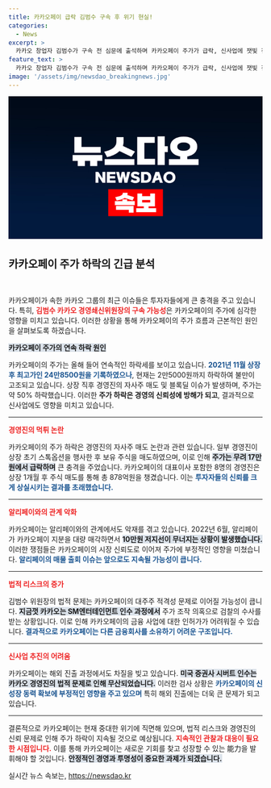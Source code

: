 ```yaml
---
title: 카카오페이 급락 김범수 구속 후 위기 현실!
categories:
  - News
excerpt: >
  카카오 창업자 김범수가 구속 전 심문에 출석하며 카카오페이 주가가 급락, 신사업에 잿빛 전망이 드리워졌다. 경영진의 먹튀 논란과 함께 SM엔터 시세 조종 의혹이 카카오의 성장 가능성을 위협하고 있다.
feature_text: >
  카카오 창업자 김범수가 구속 전 심문에 출석하며 카카오페이 주가가 급락, 신사업에 잿빛 전망이 드리워졌다. 경영진의 먹튀 논란과 함께 SM엔터 시세 조종 의혹이 카카오의 성장 가능성을 위협하고 있다.
image: '/assets/img/newsdao_breakingnews.jpg'
---
```


<p><img src="/assets/img/newsdao_breakingnews.jpg" alt="ranknews 속보" /></p>

<h2 data-ke-size="size26">카카오페이 주가 하락의 긴급 분석</h2>

<p data-ke-size="size16">&nbsp;</p>

<p>카카오페이가 속한 카카오 그룹의 최근 이슈들은 투자자들에게 큰 충격을 주고 있습니다. 특히, <b><span style="color: #ee2323;">김범수 카카오 경영쇄신위원장의 구속 가능성</span></b>은 카카오페이의 주가에 심각한 영향을 미치고 있습니다. 이러한 상황을 통해 카카오페이의 주가 흐름과 근본적인 원인을 살펴보도록 하겠습니다.</p>

<p><b><span style="background-color: #21538527;">카카오페이 주가의 연속 하락 원인</span></b></p>

<p>카카오페이의 주가는 올해 들어 연속적인 하락세를 보이고 있습니다. <b><span style="color: #1a5490;">2021년 11월 상장 후 최고가인 24만8500원을 기록하였으나</span></b>, 현재는 2만5000원까지 하락하여 불만이 고조되고 있습니다. 상장 직후 경영진의 자사주 매도 및 블록딜 이슈가 발생하며, 주가는 약 50% 하락했습니다. 이러한 <b>주가 하락은 경영의 신뢰성에 방해가 되고</b>, 결과적으로 신사업에도 영향을 미치고 있습니다.</p>

<hr>

<p><b><span style="color: #ee2323;">경영진의 먹튀 논란</span></b></p>

<p>카카오페이의 주가 하락은 경영진의 자사주 매도 논란과 관련 있습니다. 일부 경영진이 상장 초기 스톡옵션을 행사한 후 보유 주식을 매도하였으며, 이로 인해 <b><span style="background-color: #21538527;">주가는 무려 17만원에서 급락하며</span></b> 큰 충격을 주었습니다. 카카오페이의 대표이사 포함한 8명의 경영진은 상장 1개월 후 주식 매도를 통해 총 878억원을 챙겼습니다. 이는 <b><span style="color: #1a5490;">투자자들의 신뢰를 크게 상실시키는 결과를 초래했습니다.</span></b></p>

<hr>

<p><b><span style="color: #ee2323;">알리페이와의 관계 악화</span></b></p>

<p>카카오페이는 알리페이와의 관계에서도 악재를 겪고 있습니다. 2022년 6월, 알리페이가 카카오페이 지분을 대량 매각하면서 <b><span style="background-color: #21538527;">10만원 저지선이 무너지는 상황이 발생했습니다.</span></b> 이러한 쟁점들은 카카오페이의 시장 신뢰도로 이어져 주가에 부정적인 영향을 미쳤습니다. <b><span style="color: #1a5490;">알리페이의 매물 출회 이슈는 앞으로도 지속될 가능성이 큽니다.</span></b></p>

<hr>

<p><b><span style="color: #ee2323;">법적 리스크의 증가</span></b></p>

<p>김범수 위원장의 법적 문제는 카카오페이의 대주주 적격성 문제로 이어질 가능성이 큽니다. <b><span style="background-color: #21538527;">지금껏 카카오는 SM엔터테인먼트 인수 과정에서</span></b> 주가 조작 의혹으로 검찰의 수사를 받는 상황입니다. 이로 인해 카카오페이의 금융 사업에 대한 인허가가 어려워질 수 있습니다. <b><span style="color: #1a5490;">결과적으로 카카오페이는 다른 금융회사를 소유하기 어려운 구조입니다.</span></b></p>

<hr>

<p><b><span style="color: #ee2323;">신사업 추진의 어려움</span></b></p>

<p>카카오페이는 해외 진출 과정에서도 차질을 빚고 있습니다. <b><span style="background-color: #21538527;">미국 증권사 시버트 인수는 카카오 경영진의 법적 문제로 인해 무산되었습니다.</span></b> 이러한 검사 상황은 <b><span style="color: #1a5490;">카카오페이의 신성장 동력 확보에 부정적인 영향을 주고 있으며</span></b> 특히 해외 진출에는 더욱 큰 문제가 되고 있습니다. </p>

<hr>

<p>결론적으로 카카오페이는 현재 중대한 위기에 직면해 있으며, 법적 리스크와 경영진의 신뢰 문제로 인해 주가 하락이 지속될 것으로 예상됩니다. <b><span style="color: #ee2323;">지속적인 관찰과 대응이 필요한 시점입니다.</span></b> 이를 통해 카카오페이는 새로운 기회를 찾고 성장할 수 있는 能力을 발휘해야 할 것입니다. <b><span style="background-color: #21538527;">안정적인 경영과 투명성이 중요한 과제가 되겠습니다.</span></b></p>
실시간 뉴스 속보는, <a href="https://newsdao.kr" rel="dofollow">https://newsdao.kr</a>


